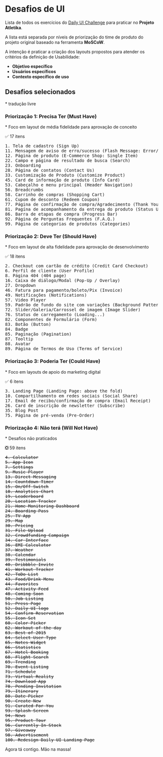 # Desafios de UI

Lista de todos os exercícios do [Daily UI Challenge](https://www.dailyui.co/) para praticar no **Projeto Atletika**.

A lista está separada por níveis de priorização do time de produto do projeto original baseado na ferramenta **MoSCoW**.

A intenção é praticar a criação dos layouts propostos para atender os critérios da definição de Usabilidade:
* **Objetivo específico**
* **Usuários específicos**
* **Contexto específico de uso**

## Desafios selecionados
\* tradução livre

### Priorização 1: Precisa Ter (Must Have)

\* Foco em layout de média fidelidade para aprovação de conceito

✅ 17 itens

<pre>1. Tela de cadastro (Sign Up)
11. Mensagem de aviso de erro/sucesso (Flash Message: Error/Success)
12. Página de produto (E-Commerce Shop: Single Item)
22. Campo e página de resultado de busca (Search)
23. Onboarding
28. Página de contatos (Contact Us)
33. Customização de Produto (Customize Product)
45. Card de informação de produto (Info Card)
53. Cabeçalho e menu principal (Header Navigation)
56. Breadcrumbs
58. Carrinho de compras (Shopping Cart)
61. Cupom de desconto (Redeem Coupon)
77. Página de confirmação de compra/Agradecimento (Thank You)
81. Pagína de acompanhamento da entrega do produto (Status Update)
86. Barra de etapas de compra (Progress Bar)
92. Página de Perguntas Frequentes (F.A.Q.)
99. Página de categorias de produtos (Categories)</pre>

### Priorização 2: Deve Ter (Should Have)

\* Foco em layout de alta fidelidade para aprovação de desenvolvimento

✅ 18 itens

<pre>2. Checkout com cartão de crédito (Credit Card Checkout)
6. Perfil de cliente (User Profile)
8. Página 404 (404 page)
16. Caixa de diálogo/Modal (Pop-Up / Overlay)
27. Dropdown
46. Fatura para pagamento/boleto/Pix (Invoice)
49. Notificações (Notifications)
57. Video Player
59. Padrão de fundo do site com variações (Background Pattern)
72. Slider/Galeria/Carrossel de imagem (Image Slider)
76. Status de carregamento (Loading...)
82. Componentes de Formulário (Form)
83. Botão (Button)
84. Badge
85. Paginação (Pagination)
87. Tooltip
88. Avatar
89. Página de Termos de Uso (Terms of Service)</pre>

### Priorização 3: Poderia Ter (Could Have)

\* Foco em layouts de apoio do marketing digital

✅ 6 itens

<pre>3. Landing Page (Landing Page: above the fold)
10. Compartilhamento em redes sociais (Social Share)
17. Email de recibo/confirmação de compra (Email Receipt)
26. Card de inscrição de newsletter (Subscribe)
35. Blog Post
75. Página de pré-venda (Pre-Order)</pre>

### Priorização 4: Não terá (Will Not Have)

\* Desafios não praticados

❎ 59 itens

<pre><s>4. Calculator
5. App Icon
7. Settings
9. Music Player
13. Direct Messaging
14. Countdown Timer
15. On/Off Switch
18. Analytics Chart
19. Leaderboard
20. Location Tracker
21. Home Monitoring Dashboard
24. Boarding Pass
25. TV App
29. Map
30. Pricing
31. File Upload
32. Crowdfunding Campaign
34. Car Interface
36. EMI Calculator
37. Weather
38. Calendar
39. Testimonials
40. Dribbble Invite
41. Workout Tracker
42. ToDo List
43. Food/Drink Menu
44. Favorites
47. Activity Feed
48. Coming Soon
50. Job Listing
51. Press Page
52. Daily UI logo
54. Confirm Reservation
55. Icon Set
60. Color Picker
62. Workout of the day
63. Best of 2015
64. Select User Type
65. Notes Widget
66. Statistics
67. Hotel Booking
68. Flight Search
69. Trending
70. Event Listing
71. Schedule
73. Virtual Reality
74. Download App
78. Pending Invitation
79. Itinerary
80. Date Picker
90. Create New
91. Curated For You
93. Splash Screen
94. News
95. Product Tour
96. Currently In-Stock
97. Giveaway
98. Advertisement
100. Redesign Daily UI Landing Page</s></pre>

Agora tá contigo. Mão na massa!
